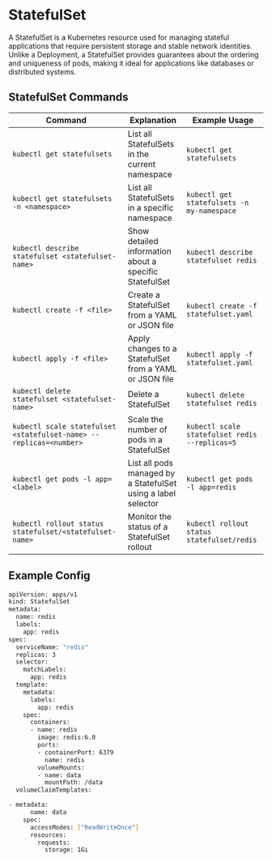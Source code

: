# StatefulSet

A StatefulSet is a Kubernetes resource used for managing stateful applications that require persistent storage and stable network identities. Unlike a Deployment, a StatefulSet provides guarantees about the ordering and uniqueness of pods, making it ideal for applications like databases or distributed systems.

## StatefulSet Commands

| Command | Explanation | Example Usage |
|---------|-------------|---------------|
| `kubectl get statefulsets` | List all StatefulSets in the current namespace | `kubectl get statefulsets` |
| `kubectl get statefulsets -n <namespace>` | List all StatefulSets in a specific namespace | `kubectl get statefulsets -n my-namespace` |
| `kubectl describe statefulset <statefulset-name>` | Show detailed information about a specific StatefulSet | `kubectl describe statefulset redis` |
| `kubectl create -f <file>` | Create a StatefulSet from a YAML or JSON file | `kubectl create -f statefulset.yaml` |
| `kubectl apply -f <file>` | Apply changes to a StatefulSet from a YAML or JSON file | `kubectl apply -f statefulset.yaml` |
| `kubectl delete statefulset <statefulset-name>` | Delete a StatefulSet | `kubectl delete statefulset redis` |
| `kubectl scale statefulset <statefulset-name> --replicas=<number>` | Scale the number of pods in a StatefulSet | `kubectl scale statefulset redis --replicas=5` |
| `kubectl get pods -l app=<label>` | List all pods managed by a StatefulSet using a label selector | `kubectl get pods -l app=redis` |
| `kubectl rollout status statefulset/<statefulset-name>` | Monitor the status of a StatefulSet rollout | `kubectl rollout status statefulset/redis` |

## Example Config

```bash
apiVersion: apps/v1
kind: StatefulSet
metadata:
  name: redis
  labels:
    app: redis
spec:
  serviceName: "redis"
  replicas: 3
  selector:
    matchLabels:
      app: redis
  template:
    metadata:
      labels:
        app: redis
    spec:
      containers:
      - name: redis
        image: redis:6.0
        ports:
        - containerPort: 6379
          name: redis
        volumeMounts:
        - name: data
          mountPath: /data
  volumeClaimTemplates:

- metadata:
      name: data
    spec:
      accessModes: ["ReadWriteOnce"]
      resources:
        requests:
          storage: 1Gi
```
